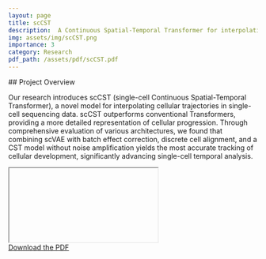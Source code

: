 ```yaml
---
layout: page
title: scCST
description:  A Continuous Spatial-Temporal Transformer for interpolating cellular trajectories between sampled time points in single-cell sequencing data.
img: assets/img/scCST.png
importance: 3
category: Research
pdf_path: /assets/pdf/scCST.pdf
---
```

<link rel="stylesheet" href="{{ '/assets/css/pdfresize.css' | relative_url }}">
## Project Overview

Our research introduces scCST (single-cell Continuous Spatial-Temporal Transformer), a novel model for interpolating cellular trajectories in single-cell sequencing data. scCST outperforms conventional Transformers, providing a more detailed representation of cellular progression. Through comprehensive evaluation of various architectures, we found that combining scVAE with batch effect correction, discrete cell alignment, and a CST model without noise amplification yields the most accurate tracking of cellular development, significantly advancing single-cell temporal analysis.

<div class="row mt-3">
    <div class="col-sm mt-3 mt-md-0">
        <div id="pdf-container" data-pdf-src="{{ page.pdf_path | relative_url }}">
            <iframe id="pdf-viewer"></iframe>
        </div>
    </div>
</div>

<div class="caption">
    <a href="{{ page.pdf_path | relative_url }}" target="_blank">Download the PDF</a>
</div>
<script src="{{ '/assets/js/pdfresize.js' | relative_url }}"></script>
<!-- <script src="{{ '/assets/js/pdfresize.js' | relative_url }}"></script>
<link rel="stylesheet" href="{{ '/assets/css/pdfresize.css' | relative_url }}"> -->

<!-- ## External Link -->

<!-- For more information, visit the [project webpage]({{ page.webpage_link }}). -->